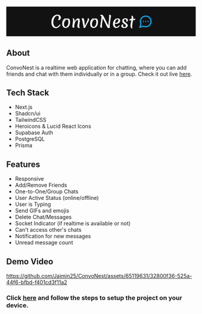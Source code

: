 <p align="center">
<img src="https://github.com/Jaimin25/ConvoNest/blob/main/public/image.png?raw=true"/>
</p>

## About

ConvoNest is a realtime web application for chatting, where you can add friends and chat with them individually or in a group.
Check it out live [here](https://convonest.vercel.app/).

## Tech Stack

- Next.js
- Shadcn/ui
- TailwindCSS
- Heroicons & Lucid React Icons
- Supabase Auth
- PostgreSQL
- Prisma

## Features

- Responsive
- Add/Remove Friends
- One-to-One/Group Chats
- User Active Status (online/offline)
- User is Typing
- Send GIFs and emojis
- Delete Chat/Messages
- Socket Indicator (if realtime is available or not)
- Can't access other's chats
- Notification for new messages
- Unread message count

## Demo Video

https://github.com/Jaimin25/ConvoNest/assets/65119631/32800f36-525a-44f6-bfbd-f401cd3f11a2

### Click [here](https://github.com/Jaimin25/ConvoNest//blob/main/DEVELOPERS.md) and follow the steps to setup the project on your device.
